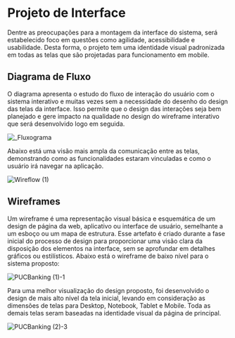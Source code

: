 
# Projeto de Interface

Dentre as preocupações para a montagem da interface do sistema, será estabelecido foco em questões como agilidade, acessibilidade e usabilidade. Desta forma, o projeto tem uma identidade visual padronizada em todas as telas que são projetadas para funcionamento em mobile.

## Diagrama de Fluxo

O diagrama apresenta o estudo do fluxo de interação do usuário com o sistema interativo e muitas vezes sem a necessidade do desenho do design das telas da interface. Isso permite que o design das interações seja bem planejado e gere impacto na qualidade no design do wireframe interativo que será desenvolvido logo em seguida.

![_Fluxograma](https://github.com/ICEI-PUC-Minas-PMV-ADS/pmv-ads-2023-2-e4-proj-infra-t6-puc-banking/assets/82043220/f9bdd8ee-69c0-49e9-b34c-e75f0f7d40c6)

Abaixo está uma visão mais ampla da comunicação entre as telas, demonstrando como as funcionalidades estaram vinculadas e como o usuário irá navegar na aplicação.

![Wireflow (1)](https://github.com/ICEI-PUC-Minas-PMV-ADS/pmv-ads-2023-2-e4-proj-infra-t6-puc-banking/assets/82043220/788dcc7b-d7a2-4d43-bc91-c7192c9aeea0)


## Wireframes

Um wireframe é uma representação visual básica e esquemática de um design de página da web, aplicativo ou interface de usuário, semelhante a um esboço ou um mapa de estrutura. Esse artefato é criado durante a fase inicial do processo de design para proporcionar uma visão clara da disposição dos elementos na interface, sem se aprofundar em detalhes gráficos ou estilísticos. Abaixo está o wireframe de baixo nível para o sistema proposto:

![PUCBanking (1)-1](https://github.com/ICEI-PUC-Minas-PMV-ADS/pmv-ads-2023-2-e4-proj-infra-t6-puc-banking/assets/82043220/2a319186-0c8c-4955-9127-721d6f32a126)

Para uma melhor visualização do design proposto, foi desenvolvido o design de mais alto nível da tela inicial, levando em consideração as dimensões de telas para Desktop, Notebook, Tablet e Mobile.
Toda as demais telas seram baseadas na identidade visual da página de principal.
 
![PUCBanking (2)-3](https://github.com/ICEI-PUC-Minas-PMV-ADS/pmv-ads-2023-2-e4-proj-infra-t6-puc-banking/assets/82043220/ec6aad38-2cc6-478f-bb0d-156ad0deca7b)
